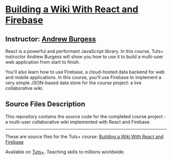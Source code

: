 # [Building a Wiki With React and Firebase][published url]
## Instructor: [Andrew Burgess][instructor url]


React is a powerful and performant JavaScript library. In this course, Tuts+ instructor Andrew Burgess will show you how to use it to build a multi-user web application from start to finish. 

You'll also learn how to use Firebase, a cloud-hosted data backend for web and mobile applications. In this course, you'll use Firebase to implement a very simple JSON-based data store for the course project:  a live collaborative wiki. 

## Source Files Description

This repository contains the source code for the completed course project - a multi-user collaborative wiki implemented with React and Firebase.


------

These are source files for the Tuts+ course: [Building a Wiki With React and Firebase][published url]

Available on [Tuts+](https://tutsplus.com). Teaching skills to millions worldwide.

[published url]: https://code.tutsplus.com/courses/building-a-wiki-with-react-and-firebase
[instructor url]: https://tutsplus.com/authors/andrew-burgess

